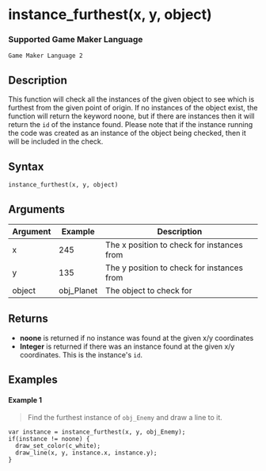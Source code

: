 # instance_furthest(x, y, object)

### Supported Game Maker Language

`Game Maker Language 2`

## Description

This function will check all the instances of the given object to see which is furthest from the given point of origin. If no instances of the object exist, the function will return the keyword noone, but if there are instances then it will return the `id` of the instance found. Please note that if the instance running the code was created as an instance of the object being checked, then it will be included in the check.

## Syntax

```
instance_furthest(x, y, object)
```

## Arguments

|Argument|Example   |Description                               |
|--------|----------|------------------------------------------|
|x       |245       |The x position to check for instances from|
|y       |135       |The y position to check for instances from|
|object  |obj_Planet|The object to check for                   |

## Returns

- **noone** is returned if no instance was found at the given x/y coordinates
- **Integer** is returned if there was an instance found at the given x/y coordinates. This is the instance's `id`.

## Examples

#### Example 1

> Find the furthest instance of `obj_Enemy` and draw a line to it.

```
var instance = instance_furthest(x, y, obj_Enemy);
if(instance != noone) {
  draw_set_color(c_white);
  draw_line(x, y, instance.x, instance.y);
}
```
